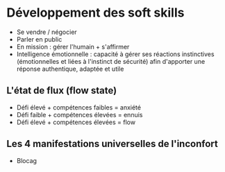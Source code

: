 # Développement des soft skills
- Se vendre / négocier
- Parler en public
- En mission : gérer l'humain + s'affirmer
- Intelligence émotionnelle : capacité à gérer ses réactions instinctives (émotionnelles et liées à l'instinct de sécurité) afin d'apporter une réponse authentique, adaptée et utile

## L'état de flux (flow state)
- Défi élevé + compétences faibles = anxiété
- Défi faible + compétences élevées = ennuis
- Défi élevé + compétences élevées = flow

## Les 4 manifestations universelles de l'inconfort
- Blocag
